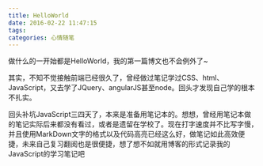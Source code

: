 ```yaml
---
title: HelloWorld
date: 2016-02-22 11:47:15
tags:
categories: 心情随笔
---
```

做什么的一开始都是HelloWorld，我的第一篇博文也不会例外了~

其实，不知不觉接触前端已经很久了，曾经做过笔记学过CSS、html、JavaScript，又去学了JQuery、angularJS甚至node。回头才发现自己学的根本不扎实。

回头补坑JavaScript三四天了，本来是准备用笔记本的。想想，曾经用笔记本做的笔记实际后来都没有看过，或者是遗留在学校了。现在打字速度并不比写字慢，并且使用MarkDown文字的格式以及代码高亮已经这么好，做笔记如此高效便捷，未来自己复习翻阅也是很便捷，想了想不如就用博客的形式记录我的JavaScript的学习笔记吧
